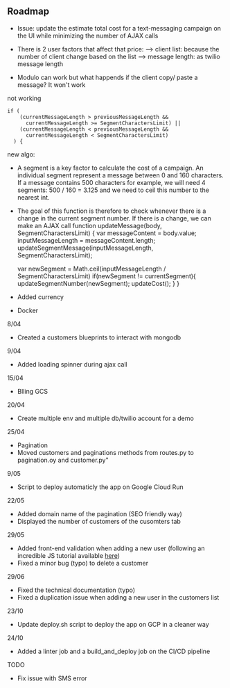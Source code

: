 
## Roadmap
- Issue: update the estimate total cost for a text-messaging campaign on the UI while minimizing the number of AJAX calls
- There is 2 user factors that affect that price: 
    --> client list: because the number of client change based on the list
    --> message length: as twilio message length 

- Modulo can work but what happends if the client copy/ paste a message? It won't work 


not working 
```  
if (
    (currentMessageLength > previousMessageLength &&
      currentMessageLength >= SegmentCharactersLimit) ||
    (currentMessageLength < previousMessageLength &&
      currentMessageLength < SegmentCharactersLimit)
  ) {
```


new algo:
- A segment is a key factor to calculate the cost of a campaign. An individual segment represent a message between 0 and 160 characters. If a message contains 500 characters for example, we will need 4 segments: 500 / 160 = 3.125 and we need to ceil this number to the nearest int. 
- The goal of this function is therefore to check whenever there is a change in the current segment number. If there is a change, we can make an AJAX call 
function updateMessage(body, SegmentCharactersLimit) {
  var messageContent = body.value;
  inputMessageLength = messageContent.length;
  updateSegmentMessage(inputMessageLength, SegmentCharactersLimit);
  
  var newSegment = Math.ceil(inputMessageLength / SegmentCharactersLimit)
  if(newSegment != currentSegment){
    updateSegmentNumber(newSegment);
    updateCost();
  }
}

- Added currency
- Docker 

8/04
- Created a customers blueprints to interact with mongodb

9/04
- Added loading spinner during ajax call 

15/04
- Blling GCS


20/04
- Create multiple env and multiple db/twilio account for a demo


25/04
- Pagination
- Moved customers and paginations methods from routes.py to pagination.oy and customer.py"


9/05
- Script to deploy automaticly the app on Google Cloud Run


22/05
- Added domain name of the pagination (SEO friendly way)
- Displayed the number of customers of the cusomters tab


29/05
- Added front-end validation when adding a new user (following an incredible JS tutorial available [here](https://www.javascripttutorial.net/javascript-dom/javascript-form-validation/))
- Fixed a minor bug (typo) to delete a customer 


29/06
- Fixed the technical documentation (typo)
- Fixed a duplication issue when adding a new user in the customers list 


23/10
- Update deploy.sh script to deploy the app on GCP in a cleaner way


24/10
- Added a linter job and a build_and_deploy job on the CI/CD pipeline


TODO
- Fix issue with SMS error 